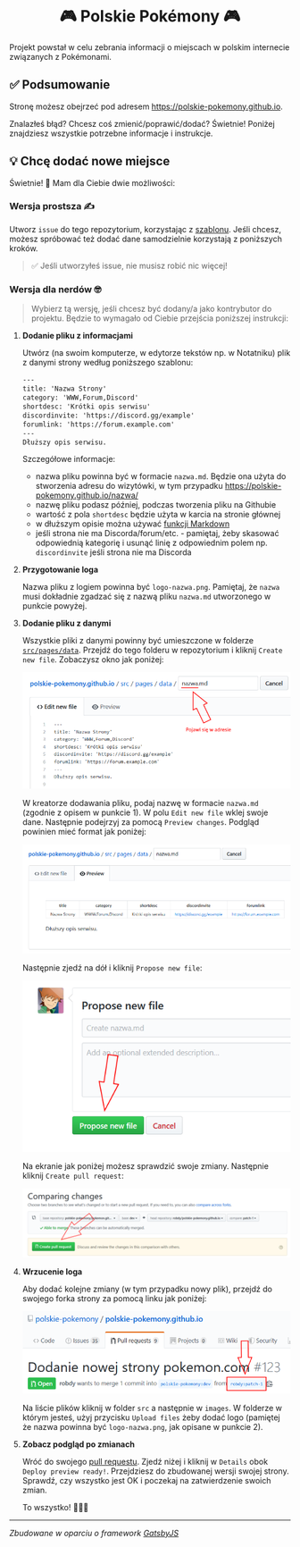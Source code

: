 <h1 align="center">
  🎮 Polskie Pokémony 🎮
</h1>

Projekt powstał w celu zebrania informacji o miejscach w polskim internecie związanych z Pokémonami.

## ✅ Podsumowanie

Stronę możesz obejrzeć pod adresem https://polskie-pokemony.github.io.

Znalazłeś błąd? Chcesz coś zmienić/poprawić/dodać? Świetnie! Poniżej znajdziesz wszystkie potrzebne informacje i instrukcje.

## 💡 Chcę dodać nowe miejsce

Świetnie! 🎉 Mam dla Ciebie dwie możliwości:

### Wersja prostsza ✍️

Utworz `issue` do tego repozytorium, korzystając z [szablonu](https://github.com/polskie-pokemony/polskie-pokemony.github.io/issues/new?assignees=&labels=nowa-strona&template=dodanie-nowej-strony.md). Jeśli chcesz, możesz spróbować też dodać dane samodzielnie korzystają z poniższych kroków.

> ✅ Jeśli utworzyłeś issue, nie musisz robić nic więcej!

### Wersja dla nerdów 🤓

> Wybierz tą wersję, jeśli chcesz być dodany/a jako kontrybutor do projektu. Będzie to wymagało od Ciebie przejścia poniższej instrukcji:

1. **Dodanie pliku z informacjami**

    Utwórz (na swoim komputerze, w edytorze tekstów np. w Notatniku) plik z danymi strony według poniższego szablonu:

    ```
    ---
    title: 'Nazwa Strony'
    category: 'WWW,Forum,Discord'
    shortdesc: 'Krótki opis serwisu'
    discordinvite: 'https://discord.gg/example'
    forumlink: 'https://forum.example.com'
    ---
    Dłuższy opis serwisu.
    ```

    Szczegółowe informacje:
    * nazwa pliku powinna być w formacie `nazwa.md`. Będzie ona użyta do stworzenia adresu do wizytówki, w tym przypadku https://polskie-pokemony.github.io/nazwa/
    * nazwę pliku podasz później, podczas tworzenia pliku na Githubie
    * wartość z pola `shortdesc` będzie użyta w karcia na stronie głównej
    * w dłuższym opisie można używać [funkcji Markdown](https://guides.github.com/features/mastering-markdown/)
    * jeśli strona nie ma Discorda/forum/etc. - pamiętaj, żeby skasować odpowiednią kategorię i usunąć linię z odpowiednim polem np. `discordinvite` jeśli strona nie ma Discorda

1.  **Przygotowanie loga**

    Nazwa pliku z logiem powinna być `logo-nazwa.png`. Pamiętaj, że `nazwa` musi dokładnie zgadzać się z nazwą pliku `nazwa.md` utworzonego w punkcie powyżej.

1.  **Dodanie pliku z danymi**

    Wszystkie pliki z danymi powinny być umieszczone w folderze [`src/pages/data`](src/pages/data). Przejdź do tego folderu w repozytorium i kliknij `Create new file`. Zobaczysz okno jak poniżej:

    ![Utworzenie pliku](src/images/readme/create-new-file.png)

    W kreatorze dodawania pliku, podaj nazwę w formacie `nazwa.md` (zgodnie z opisem w punkcie 1). W polu `Edit new file` wklej swoje dane. Następnie podejrzyj za pomocą `Preview changes`. Podgląd powinien mieć format jak poniżej:

    ![Podgląd pliku](src/images/readme/preview.png)

    Następnie zjedź na dół i kliknij `Propose new file`:

    ![Przycisk Propose new file](src/images/readme/propose-new-file.png)

    Na ekranie jak poniżej możesz sprawdzić swoje zmiany. Następnie kliknij `Create pull request`:

    ![Przycisk Create pull request](src/images/readme/create-pull-request.png)
    
1.  **Wrzucenie loga**

    Aby dodać kolejne zmiany (w tym przypadku nowy plik), przejdź do swojego forka strony za pomocą linku jak poniżej:
    
    ![Przejście do forka](src/images/readme/przejdz-do-forka.png)
    
    Na liście plików kliknij w folder `src` a następnie w `images`. W folderze w którym jesteś, użyj przycisku `Upload files` żeby dodać logo (pamiętej że nazwa powinna być `logo-nazwa.png`, jak opisane w punkcie 2).

1.  **Zobacz podgląd po zmianach**

    Wróć do swojego [pull requestu](pulls). Zjedź niżej i kliknij w `Details` obok `Deploy preview ready!`. Przejdziesz do zbudowanej wersji swojej strony. Sprawdź, czy wszystko jest OK i poczekaj na zatwierdzenie swoich zmian.
    
    To wszystko! 🎉🎉🎉

---

_Zbudowane w oparciu o framework [GatsbyJS](https://www.gatsbyjs.org)_
